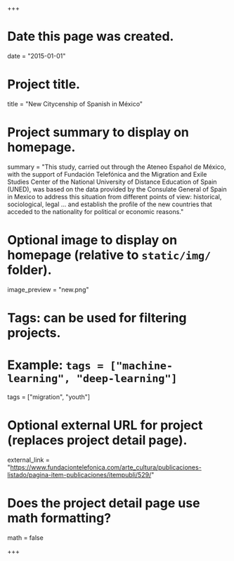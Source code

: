 +++
# Date this page was created.
date = "2015-01-01"

# Project title.
title = "New Citycenship of Spanish in México"

# Project summary to display on homepage.
summary = "This study, carried out through the Ateneo Español de México, with the support of Fundación Telefónica and the Migration and Exile Studies Center of the National University of Distance Education of Spain (UNED), was based on the data provided by the Consulate General of Spain in Mexico to address this situation from different points of view: historical, sociological, legal ... and establish the profile of the new countries that acceded to the nationality for political or economic reasons."

# Optional image to display on homepage (relative to `static/img/` folder).
image_preview = "new.png"

# Tags: can be used for filtering projects.
# Example: `tags = ["machine-learning", "deep-learning"]`
tags = ["migration", "youth"]

# Optional external URL for project (replaces project detail page).
external_link = "https://www.fundaciontelefonica.com/arte_cultura/publicaciones-listado/pagina-item-publicaciones/itempubli/529/"

# Does the project detail page use math formatting?
math = false

+++

